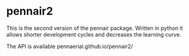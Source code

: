 # pennair2
This is the second version of the pennair package. Written in python it allows shorter development cycles and decreases the learning curve.

The API is available pennaerial.github.io/pennair2/
